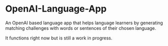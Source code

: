 # OpenAI-Language-App
An OpenAI based language app that helps language learners by generating matching challenges with words or sentences of their chosen language.

It functions right now but is still a work in progress.
